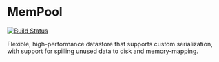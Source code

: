 # MemPool

[![Build Status](https://travis-ci.org/JuliaData/MemPool.jl.svg?branch=master)](https://travis-ci.org/JuliaData/MemPool.jl)

Flexible, high-performance datastore that supports custom serialization, with support for spilling unused data to disk and memory-mapping.
